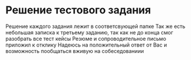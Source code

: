 # Решение тестового задания

Решение каждого задания лежит в соответсвующей папке
Так же есть небольшая записка к третьему заданию, так как не до конца смог
разобрать все тест кейсы
Резюме и сопроводительное письмо приложил к отклику
Надеюсь на положительный ответ от Вас и возможность пообщаться вживую на собеседованиии
